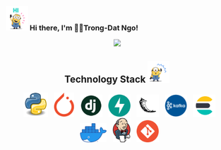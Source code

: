 ### <img src="./images/gifs/hello.gif" width="50" /> Hi there, I'm 🧑‍💻**Trong-Dat Ngo**!
<p align = "center">
 <img  src="https://github-readme-streak-stats.herokuapp.com/?user=datnnt1997&show_icons=true&locale=en&layout=compact&theme=tokyonight_duo&line_height=0" />
</p>
<h2 align="center">Technology Stack <img src="statics/images/gifs/tech.gif" width="50"></h2>
<p align="center">
<img src="statics/images/pngs/python.png" width="55" style="padding-left: 10px">
<img src="statics/images/pngs/pytorch.png" width="45" style="padding-left: 10px">
<img src="statics/images/pngs/django.png" width="50" style="padding-left: 10px">
<img src="statics/images/pngs/fastapi.svg" width="50" style="padding-left: 10px">
<img src="statics/images/pngs/flask.png" width="50" style="padding-left: 10px">
<img src="statics/images/pngs/kafka.png" width="50" style="padding-left: 10px">
<img src="statics/images/pngs/el.png" width="50" style="padding-left: 10px">
<img src="statics/images/pngs/docker.png" width="60" style="padding-left: 10px">
<img src="statics/images/pngs/jenkins.png" width="40" style="padding-left: 10px">
<img src="statics/images/pngs/git.png" width="50" style="padding-left: 10px">
</p>

<!-- 
<h2 align="center">
  My Github Stats<img src="statics/images/gifs/star.gif" width="50">
</h2>
 
<br>

<p align = "center">
  <img  src = "https://github-readme-stats.vercel.app/api?username=datnnt1997&show_icons=true&theme=tokyonight&line_height=27">
  <img src = "https://github-readme-stats.vercel.app/api/top-langs/?username=datnnt1997&theme=tokyonight&hide=html,css,JavaScript,Ruby,java,shell,CoffeeScript">
</p> -->

